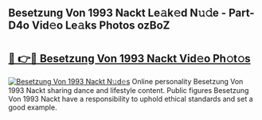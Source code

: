 ## Besetzung Von 1993 Nackt Le𝚊k𝚎d N𝚞𝚍e - Part-D4o Vid𝚎o Le𝚊ks Photos ozBoZ

# <h2><a href="http://fb43yr.evod.top/?m=Besetzung+Von+1993+Nackt">🔗 👉🔴 Besetzung Von 1993 Nackt Vid𝚎o Ph𝚘t𝚘s</a></h2>

[![Besetzung Von 1993 Nackt N𝚞d𝚎s](https://i.imgur.com/8V9OHl7.gif)](http://fb43yr.evod.top/?m=Besetzung+Von+1993+Nackt)
Online personality Besetzung Von 1993 Nackt sharing dance and lifestyle content. Public figures Besetzung Von 1993 Nackt have a responsibility to uphold ethical standards and set a good example. 
